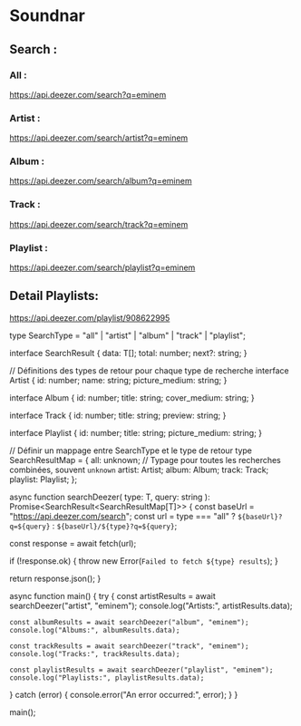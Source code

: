 # Soundnar

## Search :

### All :

https://api.deezer.com/search?q=eminem

### Artist :

https://api.deezer.com/search/artist?q=eminem

### Album :

https://api.deezer.com/search/album?q=eminem

### Track :

https://api.deezer.com/search/track?q=eminem

### Playlist :

https://api.deezer.com/search/playlist?q=eminem

## Detail Playlists:

https://api.deezer.com/playlist/908622995

type SearchType = "all" | "artist" | "album" | "track" | "playlist";

interface SearchResult<T> {
data: T[];
total: number;
next?: string;
}

// Définitions des types de retour pour chaque type de recherche
interface Artist {
id: number;
name: string;
picture_medium: string;
}

interface Album {
id: number;
title: string;
cover_medium: string;
}

interface Track {
id: number;
title: string;
preview: string;
}

interface Playlist {
id: number;
title: string;
picture_medium: string;
}

// Définir un mappage entre SearchType et le type de retour
type SearchResultMap = {
all: unknown; // Typage pour toutes les recherches combinées, souvent `unknown`
artist: Artist;
album: Album;
track: Track;
playlist: Playlist;
};

async function searchDeezer<T extends SearchType>(
type: T,
query: string
): Promise<SearchResult<SearchResultMap[T]>> {
const baseUrl = "https://api.deezer.com/search";
const url = type === "all" ? `${baseUrl}?q=${query}` : `${baseUrl}/${type}?q=${query}`;

const response = await fetch(url);

if (!response.ok) {
throw new Error(`Failed to fetch ${type} results`);
}

return response.json();
}

async function main() {
try {
const artistResults = await searchDeezer("artist", "eminem");
console.log("Artists:", artistResults.data);

    const albumResults = await searchDeezer("album", "eminem");
    console.log("Albums:", albumResults.data);

    const trackResults = await searchDeezer("track", "eminem");
    console.log("Tracks:", trackResults.data);

    const playlistResults = await searchDeezer("playlist", "eminem");
    console.log("Playlists:", playlistResults.data);

} catch (error) {
console.error("An error occurred:", error);
}
}

main();
